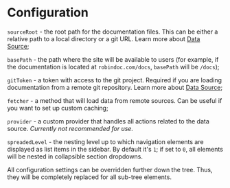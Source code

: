 # Configuration

`sourceRoot` - the root path for the documentation files. This can be either a relative path to a local directory or a git URL. Learn more about [Data Source](./03-data-source.md);

`basePath` - the path where the site will be available to users (for example, if the documentation is located at `robindoc.com/docs`, `basePath` will be `/docs`);

`gitToken` - a token with access to the git project. Required if you are loading documentation from a remote git repository. Learn more about [Data Source](./03-data-source.md);

`fetcher` - a method that will load data from remote sources. Can be useful if you want to set up custom caching;

`provider` - a custom provider that handles all actions related to the data source. _Currently not recommended for use._

`spreadedLevel` - the nesting level up to which navigation elements are displayed as list items in the sidebar. By default it's `1`; if set to `0`, all elements will be nested in collapsible section dropdowns.

All configuration settings can be overridden further down the tree. Thus, they will be completely replaced for all sub-tree elements.
